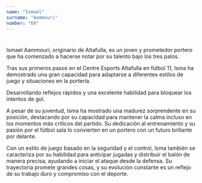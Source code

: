 ```yaml
---
name: "Ismael"
surname: "Aammouri"
number: "69"
---
```


#

Ismael Aammouri, originario de Altafulla, es un joven y prometedor portero que ha comenzado a hacerse notar por su talento bajo los tres palos.

Tras sus primeros pasos en el Centre Esports Altafulla en fútbol 11, Isma ha demostrado una gran capacidad para adaptarse a diferentes estilos de juego y situaciones en la portería.

Desarrollando reflejos rápidos y una excelente habilidad para bloquear los intentos de gol.

A pesar de su juventud, Isma ha mostrado una madurez sorprendente en su posición, destacando por su capacidad para mantener la calma incluso en los momentos más críticos del partido. Su dedicación al entrenamiento y su pasión por el fútbol sala lo convierten en un portero con un futuro brillante por delante.

Con un estilo de juego basado en la seguridad y el control, Isma también se caracteriza por su habilidad para anticipar jugadas y distribuir el balón de manera precisa, ayudando a iniciar el ataque desde la defensa. Su trayectoria promete grandes cosas, y su evolución constante es un reflejo de su trabajo duro y compromiso con el deporte.

